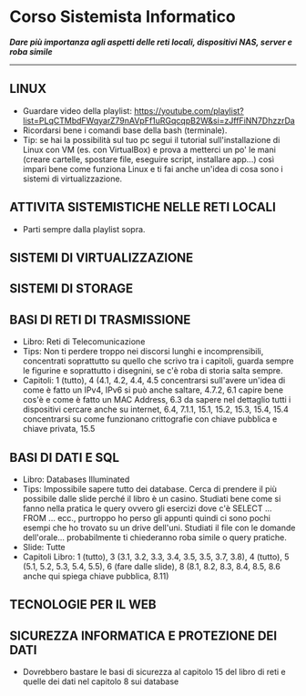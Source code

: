 # Corso Sistemista Informatico
***Dare più importanza agli aspetti delle reti locali, dispositivi NAS, server e roba simile***

---

## LINUX
- Guardare video della playlist: https://youtube.com/playlist?list=PLqCTMbdFWqyarZ79nAVpFf1uRGqcqpB2W&si=zJffFiNN7DhzzrDa
- Ricordarsi bene i comandi base della bash (terminale).
- Tip: se hai la possibilità sul tuo pc segui il tutorial sull'installazione di Linux con VM (es. con VirtualBox) e prova a metterci un po' le mani (creare cartelle, spostare file, eseguire script, installare app...) così impari bene come funziona Linux e ti fai anche un'idea di cosa sono i sistemi di virtualizzazione.


## ATTIVITA SISTEMISTICHE NELLE RETI LOCALI
- Parti sempre dalla playlist sopra. 

## SISTEMI DI VIRTUALIZZAZIONE


## SISTEMI DI STORAGE


## BASI DI RETI DI TRASMISSIONE
- Libro: Reti di Telecomunicazione
- Tips: Non ti perdere troppo nei discorsi lunghi e incomprensibili, concentrati soprattutto su quello che scrivo tra i capitoli, guarda sempre le figurine e soprattutto i disegnini, se c'è roba di storia salta sempre.
- Capitoli: 1 (tutto), 4 (4.1, 4.2, 4.4, 4.5 concentrarsi sull'avere un'idea di come è fatto un IPv4, IPv6 si può anche saltare, 4.7.2, 6.1 capire bene cos'è e come è fatto un MAC Address, 6.3 da sapere nel dettaglio tutti i dispositivi cercare anche su internet, 6.4, 7.1.1, 15.1, 15.2, 15.3, 15.4, 15.4 concentrarsi su come funzionano crittografie con chiave pubblica e chiave privata, 15.5


## BASI DI DATI E SQL
- Libro: Databases Illuminated
- Tips: Impossibile sapere tutto dei database. Cerca di prendere il più possibile dalle slide perché il libro è un casino. Studiati bene come si fanno nella pratica le query ovvero gli esercizi dove c'è SELECT ... FROM ... ecc., purtroppo ho perso gli appunti quindi ci sono pochi esempi che ho trovato su un drive dell'uni. Studiati il file con le domande dell'orale... probabilmente ti chiederanno roba simile o query pratiche.
- Slide: Tutte
- Capitoli Libro: 1 (tutto), 3 (3.1, 3.2, 3.3, 3.4, 3.5, 3.5, 3.7, 3.8), 4 (tutto), 5 (5.1, 5.2, 5.3, 5.4, 5.5), 6 (fare dalle slide), 8 (8.1, 8.2, 8.3, 8.4, 8.5, 8.6 anche qui spiega chiave pubblica, 8.11)


## TECNOLOGIE PER IL WEB


## SICUREZZA INFORMATICA E PROTEZIONE DEI DATI
- Dovrebbero bastare le basi di sicurezza al capitolo 15 del libro di reti e quelle dei dati nel capitolo 8 sui database
